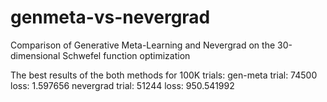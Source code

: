 # genmeta-vs-nevergrad
Comparison of Generative Meta-Learning and Nevergrad
on the 30-dimensional Schwefel function optimization

The best results of the both methods for 100K trials:
gen-meta trial: 74500 loss: 1.597656
nevergrad trial: 51244 loss: 950.541992
